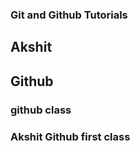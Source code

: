 ### Git and Github Tutorials


## Akshit 

## Github

### github class



### Akshit Github first class